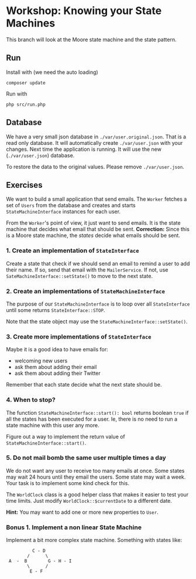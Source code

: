 # Workshop: Knowing your State Machines

This branch will look at the Moore state machine and the state pattern.

## Run

Install with (we need the auto loading) 
```
composer update
```

Run with 
```
php src/run.php
```

## Database

We have a very small json database in `./var/user.original.json`. That is a
read only database. It will automatically create `./var/user.json` with your
changes. Next time the application is running. It will use the new (`./var/user.json`)
database. 

To restore the data to the original values. Please remove `./var/user.json`.

## Exercises

We want to build a small application that send emails. The `Worker` fetches a set 
of `Users` from the database and creates and starts `StateMachineInterface` instances
for each user. 

From the `Worker`'s point of view, it just want to send emails. It is the state machine
that decides what email that should be sent. **Correction:** Since this is a Moore 
state machine, the *states* decide what emails should be sent.   

### 1. Create an implementation of `StateInterface`

Create a state that check if we should send an email to remind a user to add their name. 
If so, send that email with the `MailerService`. If not, use `SateMachineInterface::setState()`
to move to the next state. 

### 2. Create an implementations of `StateMachineInterface`

The purpose of our `StateMachineInterface` is to loop over all `StateInterface`
until some returns `StateInterface::STOP`. 

Note that the state object may use the `StateMachineInterface::setState()`.

### 3. Create more implementations of `StateInterface`

Maybe it is a good idea to have emails for: 

* welcoming new users
* ask them about adding their email
* ask them about adding their Twitter

Remember that each state decide what the next state should be. 

### 4. When to stop?

The function `StateMachineInterface::start(): bool` returns boolean `true` if 
all the states has been executed for a user. Ie, there is no need to run a state 
machine with this user any more. 

Figure out a way to implement the return value of `StateMachineInterface::start()`.

### 5. Do not mail bomb the same user multiple times a day

We do not want any user to receive too many emails at once. Some states may wait
24 hours until they email the users. Some state may wait a week. Your task is to 
implement some kind check for this. 
 
The `WorldClock` class is a good helper class that makes it easier to test your 
time limits. Just modify `WorldClock::$currentDate` to a different date. 

**Hint:** You may want to add one or more new properties to `User`.

### Bonus 1. Implement a non linear State Machine

Implement a bit more complex state machine. Something with states like: 

```
          C - D
        /      \
 A  -  B        G - H - I
        \      /
         E - F
```
